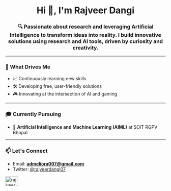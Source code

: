 <h1 align="center">Hi 👋, I'm Rajveer Dangi</h1>

<h3 align="center">🔍 Passionate about research and leveraging Artificial Intelligence to transform ideas into reality. I build innovative solutions using research and AI tools, driven by curiosity and creativity.</h3>

---

### 🚀 What Drives Me
- 📈 Continuously learning new skills  
- 🛠️ Developing free, user-friendly solutions  
- 🎮 Innovating at the intersection of AI and gaming  

---

### 🎓 Currently Pursuing
- 🌱 **Artificial Intelligence and Machine Learning (AIML)** at SOIT RGPV Bhopal  

---

### 📫 Let's Connect
- Email: **admeliora007@gmail.com**  
- Twitter: [@rajveerdangi07](https://twitter.com/rajveerdangi07)  

<p align="left">
<a href="https://twitter.com/rajveerdangi07" target="_blank">
<img align="center" src="https://raw.githubusercontent.com/rahuldkjain/github-profile-readme-generator/master/src/images/icons/Social/twitter.svg" alt="rajveerdangi07" height="30" width="40" />
</a>
</p>
